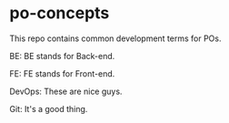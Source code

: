 # po-concepts
This repo contains common development terms for POs.

BE: BE stands for Back-end.

FE: FE stands for Front-end.

DevOps: These are nice guys.

Git: It's a good thing.
